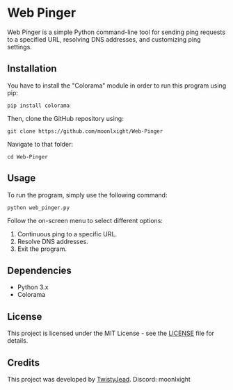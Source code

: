 # Web Pinger

Web Pinger is a simple Python command-line tool for sending ping requests to a specified URL, resolving DNS addresses, and customizing ping settings.

## Installation

You have to install the "Colorama" module in order to run this program using pip:

```
pip install colorama
```

Then, clone the GitHub repository using:

```
git clone https://github.com/moonlxight/Web-Pinger
```

Navigate to that folder:

```
cd Web-Pinger
```

## Usage

To run the program, simply use the following command:

```
python web_pinger.py
```

Follow the on-screen menu to select different options:

1. Continuous ping to a specific URL.
2. Resolve DNS addresses.
3. Exit the program.

## Dependencies

- Python 3.x
- Colorama

## License

This project is licensed under the MIT License - see the [LICENSE](LICENSE) file for details.

## Credits

This project was developed by [TwistyJead](https://github.com/moonlxight).
Discord: moonlxight
